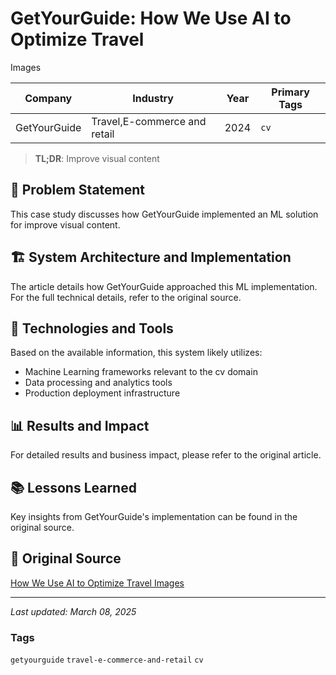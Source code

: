 # GetYourGuide: How We Use AI to Optimize Travel
Images

| Company | Industry | Year | Primary Tags | 
|---------|----------|------|--------------|
| GetYourGuide | Travel,E-commerce and retail | 2024 | `cv` |

> **TL;DR**: Improve visual content

## 📝 Problem Statement

This case study discusses how GetYourGuide implemented an ML solution for improve visual content.

## 🏗️ System Architecture and Implementation

The article details how GetYourGuide approached this ML implementation. For the full technical details, refer to the original source.

## 🔧 Technologies and Tools

Based on the available information, this system likely utilizes:

- Machine Learning frameworks relevant to the cv domain
- Data processing and analytics tools
- Production deployment infrastructure

## 📊 Results and Impact

For detailed results and business impact, please refer to the original article.

## 📚 Lessons Learned

Key insights from GetYourGuide's implementation can be found in the original source.

## 🔗 Original Source

[How We Use AI to Optimize Travel
Images](https://www.getyourguide.careers/posts/how-we-use-ai-to-optimize-travel-images)

---

*Last updated: March 08, 2025*

### Tags

`getyourguide` `travel-e-commerce-and-retail` `cv`

